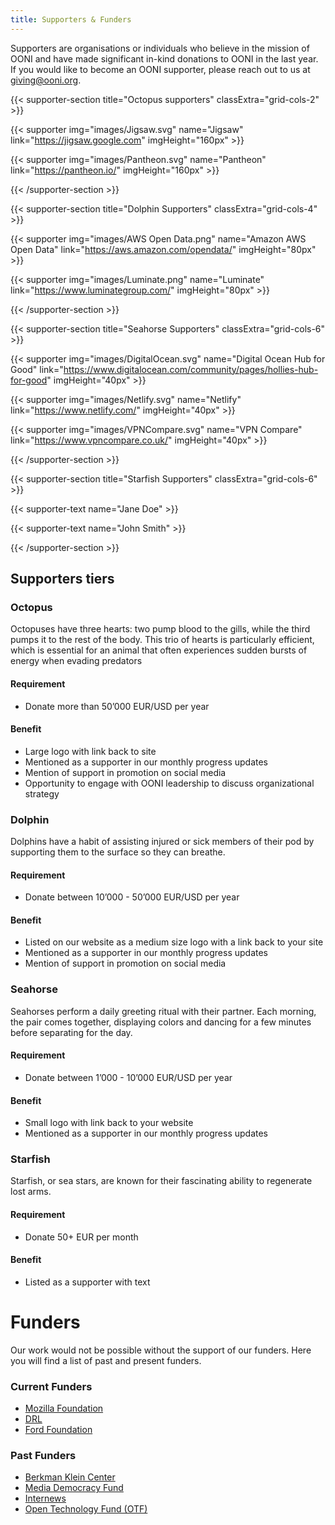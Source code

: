 ```yaml
---
title: Supporters & Funders
---
```


Supporters are organisations or individuals who believe in the mission of OONI
and have made significant in-kind donations to OONI in the last year. If
you would like to become an OONI supporter, please reach out to us at
giving@ooni.org.

{{< supporter-section title="Octopus supporters" classExtra="grid-cols-2" >}}

{{< supporter img="images/Jigsaw.svg" name="Jigsaw" link="https://jigsaw.google.com" imgHeight="160px" >}}

{{< supporter img="images/Pantheon.svg" name="Pantheon" link="https://pantheon.io/" imgHeight="160px" >}}

{{< /supporter-section >}}

{{< supporter-section title="Dolphin Supporters" classExtra="grid-cols-4" >}}

{{< supporter img="images/AWS Open Data.png" name="Amazon AWS Open Data" link="https://aws.amazon.com/opendata/" imgHeight="80px" >}}

{{< supporter img="images/Luminate.png" name="Luminate" link="https://www.luminategroup.com/" imgHeight="80px" >}}

{{< /supporter-section >}}

{{< supporter-section title="Seahorse Supporters" classExtra="grid-cols-6" >}}

{{< supporter img="images/DigitalOcean.svg" name="Digital Ocean Hub for Good" link="https://www.digitalocean.com/community/pages/hollies-hub-for-good" imgHeight="40px" >}}

{{< supporter img="images/Netlify.svg" name="Netlify" link="https://www.netlify.com/" imgHeight="40px" >}}

{{< supporter img="images/VPNCompare.svg" name="VPN Compare" link="https://www.vpncompare.co.uk/" imgHeight="40px" >}}


{{< /supporter-section >}}

{{< supporter-section title="Starfish Supporters" classExtra="grid-cols-6" >}}

{{< supporter-text name="Jane Doe" >}}

{{< supporter-text name="John Smith" >}}

{{< /supporter-section >}}

## Supporters tiers

### Octopus

Octopuses have three hearts: two pump blood to the gills, while the third pumps
it to the rest of the body. This trio of hearts is particularly efficient, which
is essential for an animal that often experiences sudden bursts of energy when
evading predators

#### Requirement

* Donate more than 50’000 EUR/USD per year

#### Benefit

* Large logo with link back to site
* Mentioned as a supporter in our monthly progress updates
* Mention of support in promotion on social media
* Opportunity to engage with OONI leadership to discuss organizational strategy

### Dolphin

Dolphins have a habit of assisting injured or sick members of their pod by
supporting them to the surface so they can breathe.

#### Requirement

* Donate between 10’000 - 50’000 EUR/USD per year

#### Benefit

* Listed on our website as a medium size logo with a link back to your site
* Mentioned as a supporter in our monthly progress updates
* Mention of support in promotion on social media

### Seahorse

Seahorses perform a daily greeting ritual with their partner. Each morning, the
pair comes together, displaying colors and dancing for a few minutes before
separating for the day.

#### Requirement

* Donate between 1’000 - 10’000 EUR/USD per year

#### Benefit

* Small logo with link back to your website
* Mentioned as a supporter in our monthly progress updates

### Starfish

Starfish, or sea stars, are known for their fascinating ability to regenerate lost arms. 

#### Requirement

* Donate 50+ EUR per month

#### Benefit
* Listed as a supporter with text

# Funders

Our work would not be possible without the support of our funders. Here you will
find a list of past and present funders.

### Current Funders

* [Mozilla Foundation](https://foundation.mozilla.org/)
* [DRL](https://www.state.gov/bureaus-offices/under-secretary-for-civilian-security-democracy-and-human-rights/bureau-of-democracy-human-rights-and-labor/)
* [Ford Foundation](https://www.fordfoundation.org/)

### Past Funders

* [Berkman Klein Center](https://cyber.harvard.edu/)
* [Media Democracy Fund](https://mediademocracyfund.org/)
* [Internews](https://internews.org/)
* [Open Technology Fund (OTF)](https://www.opentech.fund/)